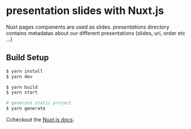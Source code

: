 # presentation slides with Nuxt.js

Nuxt pages components are used as slides. *presentations* directory contains metadatas about our different presentations (slides, uri, order etc ...)

## Build Setup

``` bash
$ yarn install
$ yarn dev

$ yarn build
$ yarn start

# generate static project
$ yarn generate
```

Ccheckout the [Nuxt.js docs](https://github.com/nuxt/nuxt.js).
